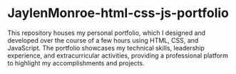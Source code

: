 # JaylenMonroe-html-css-js-portfolio
This repository houses my personal portfolio, which I designed and developed over the course of a few hours using HTML, CSS, and JavaScript. The portfolio showcases my technical skills, leadership experience, and extracurricular activities, providing a professional platform to highlight my accomplishments and projects.
